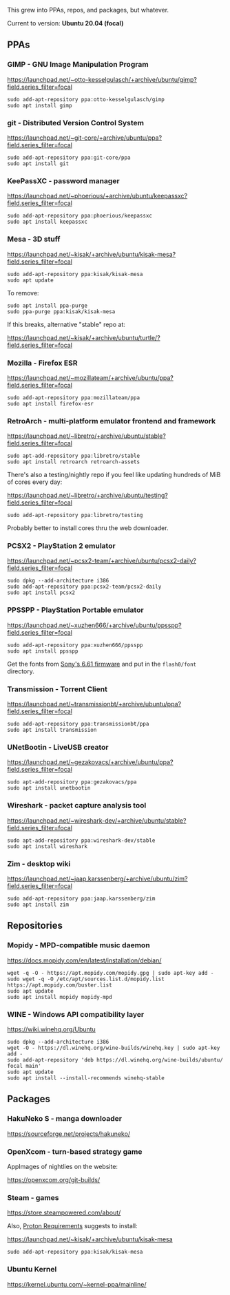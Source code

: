 This grew into PPAs, repos, and packages, but whatever.

Current to version: **Ubuntu 20.04 (focal)**

## PPAs

### GIMP - GNU Image Manipulation Program

https://launchpad.net/~otto-kesselgulasch/+archive/ubuntu/gimp?field.series_filter=focal

    sudo add-apt-repository ppa:otto-kesselgulasch/gimp
    sudo apt install gimp

### git - Distributed Version Control System

https://launchpad.net/~git-core/+archive/ubuntu/ppa?field.series_filter=focal

    sudo add-apt-repository ppa:git-core/ppa
    sudo apt install git

### KeePassXC - password manager

https://launchpad.net/~phoerious/+archive/ubuntu/keepassxc?field.series_filter=focal

    sudo add-apt-repository ppa:phoerious/keepassxc
    sudo apt install keepassxc

### Mesa - 3D stuff

https://launchpad.net/~kisak/+archive/ubuntu/kisak-mesa?field.series_filter=focal

    sudo add-apt-repository ppa:kisak/kisak-mesa
    sudo apt update

To remove:

    sudo apt install ppa-purge
    sudo ppa-purge ppa:kisak/kisak-mesa

If this breaks, alternative "stable" repo at:

 https://launchpad.net/~kisak/+archive/ubuntu/turtle/?field.series_filter=focal

### Mozilla - Firefox ESR

https://launchpad.net/~mozillateam/+archive/ubuntu/ppa?field.series_filter=focal

    sudo add-apt-repository ppa:mozillateam/ppa
    sudo apt install firefox-esr

### RetroArch - multi-platform emulator frontend and framework

https://launchpad.net/~libretro/+archive/ubuntu/stable?field.series_filter=focal

    sudo apt-add-repository ppa:libretro/stable
    sudo apt install retroarch retroarch-assets

There's also a testing/nightly repo if you feel like updating hundreds of MiB of cores every day:

https://launchpad.net/~libretro/+archive/ubuntu/testing?field.series_filter=focal

    sudo add-apt-repository ppa:libretro/testing

Probably better to install cores thru the web downloader.

### PCSX2 - PlayStation 2 emulator

https://launchpad.net/~pcsx2-team/+archive/ubuntu/pcsx2-daily?field.series_filter=focal

    sudo dpkg --add-architecture i386
    sudo add-apt-repository ppa:pcsx2-team/pcsx2-daily
    sudo apt install pcsx2

### PPSSPP - PlayStation Portable emulator

https://launchpad.net/~xuzhen666/+archive/ubuntu/ppsspp?field.series_filter=focal

    sudo add-apt-repository ppa:xuzhen666/ppsspp
    sudo apt install ppsspp

Get the fonts from [Sony's 6.61 firmware](http://de01.psp.update.playstation.org/update/psp/image/eu/2014_1212_6be8878f475ac5b1a499b95ab2f7d301/EBOOT.PBP) and put in the `flash0/font` directory.

### Transmission - Torrent Client

https://launchpad.net/~transmissionbt/+archive/ubuntu/ppa?field.series_filter=focal

    sudo add-apt-repository ppa:transmissionbt/ppa
    sudo apt install transmission

### UNetBootin - LiveUSB creator

https://launchpad.net/~gezakovacs/+archive/ubuntu/ppa?field.series_filter=focal

    sudo apt-add-repository ppa:gezakovacs/ppa
    sudo apt install unetbootin

### Wireshark - packet capture analysis tool

https://launchpad.net/~wireshark-dev/+archive/ubuntu/stable?field.series_filter=focal

    sudo apt-add-repository ppa:wireshark-dev/stable
    sudo apt install wireshark

### Zim - desktop wiki

https://launchpad.net/~jaap.karssenberg/+archive/ubuntu/zim?field.series_filter=focal

    sudo add-apt-repository ppa:jaap.karssenberg/zim
    sudo apt install zim

## Repositories

### Mopidy - MPD-compatible music daemon

https://docs.mopidy.com/en/latest/installation/debian/

    wget -q -O - https://apt.mopidy.com/mopidy.gpg | sudo apt-key add -
    sudo wget -q -O /etc/apt/sources.list.d/mopidy.list https://apt.mopidy.com/buster.list
    sudo apt update
    sudo apt install mopidy mopidy-mpd

### WINE - Windows API compatibility layer

https://wiki.winehq.org/Ubuntu

    sudo dpkg --add-architecture i386
    wget -O - https://dl.winehq.org/wine-builds/winehq.key | sudo apt-key add -
    sudo add-apt-repository 'deb https://dl.winehq.org/wine-builds/ubuntu/ focal main' 
    sudo apt update
    sudo apt install --install-recommends winehq-stable

## Packages

### HakuNeko S - manga downloader

https://sourceforge.net/projects/hakuneko/

### OpenXcom - turn-based strategy game

AppImages of nightlies on the website:

https://openxcom.org/git-builds/

### Steam - games

https://store.steampowered.com/about/

Also, [Proton Requirements](https://github.com/ValveSoftware/Proton/wiki/Requirements) suggests to install:

https://launchpad.net/~kisak/+archive/ubuntu/kisak-mesa

    sudo add-apt-repository ppa:kisak/kisak-mesa

### Ubuntu Kernel

https://kernel.ubuntu.com/~kernel-ppa/mainline/
